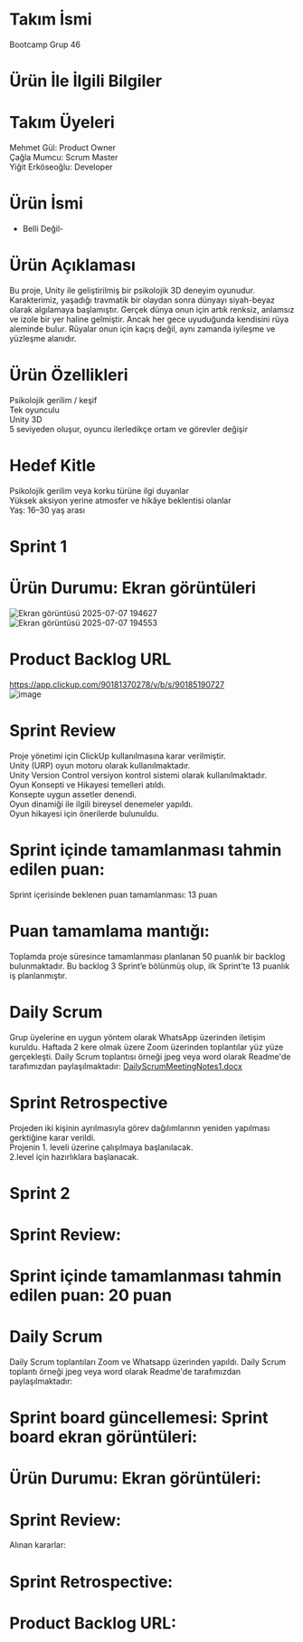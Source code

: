 # Takım İsmi
Bootcamp Grup 46
# Ürün İle İlgili Bilgiler
# Takım Üyeleri
Mehmet Gül: Product Owner  
Çağla Mumcu: Scrum Master  
Yiğit Erköseoğlu: Developer  
# Ürün İsmi 
- Belli Değil-
# Ürün Açıklaması
Bu proje, Unity ile geliştirilmiş bir psikolojik 3D deneyim oyunudur. Karakterimiz, yaşadığı travmatik bir olaydan sonra dünyayı siyah-beyaz olarak algılamaya başlamıştır. Gerçek dünya onun için artık renksiz, anlamsız ve izole bir yer haline gelmiştir. Ancak her gece uyuduğunda kendisini rüya aleminde bulur. Rüyalar onun için kaçış değil, aynı zamanda iyileşme ve yüzleşme alanıdır.
# Ürün Özellikleri
Psikolojik gerilim / keşif  
Tek oyunculu   
Unity 3D  
5 seviyeden oluşur, oyuncu ilerledikçe ortam ve görevler değişir
# Hedef Kitle
Psikolojik gerilim veya korku türüne ilgi duyanlar  
Yüksek aksiyon yerine atmosfer ve hikâye beklentisi olanlar  
Yaş: 16–30 yaş arası 

# Sprint 1
# Ürün Durumu: Ekran görüntüleri  
![Ekran görüntüsü 2025-07-07 194627](https://github.com/user-attachments/assets/b8867e1a-c2af-4c92-8182-3f8dd1829e6a)  
![Ekran görüntüsü 2025-07-07 194553](https://github.com/user-attachments/assets/ebd4696e-e345-4cd3-87ec-8ded2b716146)
# Product Backlog URL
https://app.clickup.com/90181370278/v/b/s/90185190727  
![image](https://github.com/user-attachments/assets/992a96bf-2aac-4bc3-906e-19ae4f932977)
# Sprint Review
Proje yönetimi için ClickUp kullanılmasına karar verilmiştir.  
Unity (URP) oyun motoru olarak kullanılmaktadır.  
Unity Version Control versiyon kontrol sistemi olarak kullanılmaktadır.  
Oyun Konsepti ve Hikayesi temelleri atıldı.  
Konsepte uygun assetler denendi.   
Oyun dinamiği ile ilgili bireysel denemeler yapıldı.     
Oyun hikayesi için önerilerde bulunuldu.    
# Sprint içinde tamamlanması tahmin edilen puan:
Sprint içerisinde beklenen puan tamamlanması: 13 puan  
# Puan tamamlama mantığı: 
Toplamda proje süresince tamamlanması planlanan 50 puanlık bir backlog bulunmaktadır. Bu backlog 3 Sprint’e bölünmüş olup, ilk Sprint’te 13 puanlık iş planlanmıştır.  
# Daily Scrum  
Grup üyelerine en uygun yöntem olarak WhatsApp üzerinden iletişim kuruldu. Haftada 2 kere olmak üzere Zoom üzerinden toplantılar yüz yüze gerçekleşti. Daily Scrum toplantısı örneği jpeg veya word olarak Readme'de tarafımızdan paylaşılmaktadır: [DailyScrumMeetingNotes1.docx](https://github.com/user-attachments/files/21106095/DailyScrumMeetingNotes1.docx) 
# Sprint Retrospective
Projeden iki kişinin ayrılmasıyla görev dağılımlarının yeniden yapılması gerktiğine karar verildi.   
Projenin 1. leveli üzerine çalışılmaya başlanılacak.   
2.level için hazırlıklara başlanacak.  
# Sprint 2  
# Sprint Review:  

# Sprint içinde tamamlanması tahmin edilen puan: 20 puan  
# Daily Scrum  
Daily Scrum toplantıları Zoom ve Whatsapp üzerinden yapıldı. Daily Scrum toplantı örneği jpeg veya word olarak Readme'de tarafımızdan paylaşılmaktadır:  
# Sprint board güncellemesi: Sprint board ekran görüntüleri:
# Ürün Durumu: Ekran görüntüleri:  
# Sprint Review:  
Alınan kararlar:  
# Sprint Retrospective:  
# Product Backlog URL:  

